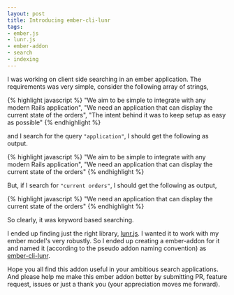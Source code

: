 ```yaml
---
layout: post
title: Introducing ember-cli-lunr
tags:
- ember.js
- lunr.js
- ember-addon
- search
- indexing
---
```


I was working on client side searching in an ember application. The requirements was very simple, consider the following array of strings,

{% highlight javascript %}
"We aim to be simple to integrate with any modern Rails application",
"We need an application that can display the current state of the orders",
"The intent behind it was to keep setup as easy as possible"
{% endhighlight %}

and I search for the query `"application"`, I should get the following as output.

{% highlight javascript %}
"We aim to be simple to integrate with any modern Rails application",
"We need an application that can display the current state of the orders"
{% endhighlight %}

But, if I search for `"current orders"`, I should get the following as output,

{% highlight javascript %}
"We need an application that can display the current state of the orders"
{% endhighlight %}

So clearly, it was keyword based searching.

I ended up finding just the right library, [lunr.js](http://lunrjs.com/). I wanted it to work with my ember model's very robustly. So I ended up creating a ember-addon for it and named it (according to the pseudo addon naming convention) as [ember-cli-lunr](https://github.com/Charizard/ember-cli-lunr).

Hope you all find this addon useful in your ambitious search applications. And please help me make this ember addon better by submitting PR, feature request, issues or just a thank you (your appreciation moves me forward).
